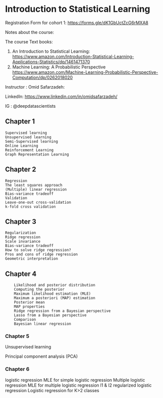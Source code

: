 # Introduction to Statistical Learning 

Registration Form for cohort 1: https://forms.gle/dK1GbUctZcG6rMXA8

Notes about the course:

The course Text books:
1. An Introduction to Statistical Learning:
https://www.amazon.com/Introduction-Statistical-Learning-Applications-Statistics/dp/1461471370
2. Machine Learning: A Probabilistic Perspective
 https://www.amazon.com/Machine-Learning-Probabilistic-Perspective-Computation/dp/0262018020


Instructor : Omid Safarzadeh:

LinkedIn: https://www.linkedin.com/in/omidsafarzadeh/

IG : @deepdatascientists

## Chapter 1
    Supervised learning
    Unsupervised learning
    Semi-Supervised learning
    Online Learning
    Reinforcement Learning
    Graph Representation Learning
    
    
## Chapter 2
    Regression
    The least squares approach
    (Multiple) linear regression
    Bias-variance tradeoff
    Validation
    Leave-one-out cross-validation
    k-fold cross validation

## Chapter 3
    Regularization
    Ridge regression
    Scale invariance
    Bias-variance tradeoff
    How to solve ridge regression?
    Pros and cons of ridge regression
    Geometric interpretation
    
 ## Chapter 4 
 
        Likelihood and posterior distribution
        Computing the posterior
        Maximum likelihood estimation (MLE)
        Maximum a posteriori (MAP) estimation
        Posterior mean
        MAP properties
        Ridge regression from a Bayesian perspective
        Lasso from a Bayesian perspective
        Comparison
        Bayesian linear regression
 
### Chapter 5

   Unsupervised learning 
   
   Principal component analysis (PCA)
   
### Chapter 6 
   logistic regression
      MLE for simple logistic regression
   Multiple logistic regression
      MLE for multiple logistic regression
   l1 & l2 regularized logistic regression
   Logistic regression for K>2 classes
